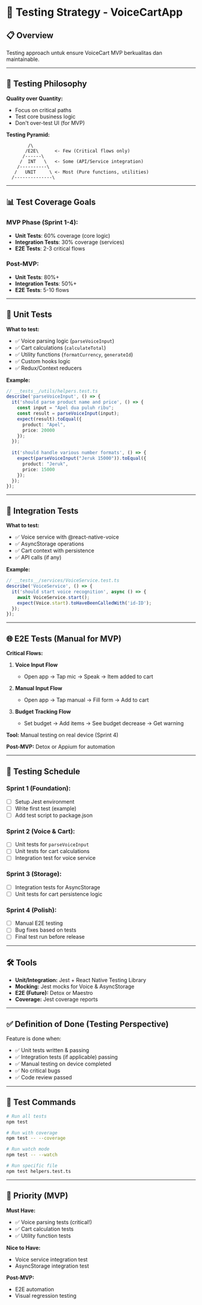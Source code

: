 # 🧪 Testing Strategy - VoiceCartApp

## 📋 Overview

Testing approach untuk ensure VoiceCart MVP berkualitas dan maintainable.

---

## 🎯 Testing Philosophy

**Quality over Quantity:**
- Focus on critical paths
- Test core business logic
- Don't over-test UI (for MVP)

**Testing Pyramid:**
```
        /\
       /E2E\      <- Few (Critical flows only)
      /------\
     /  INT   \   <- Some (API/Service integration)
    /----------\
   /   UNIT     \ <- Most (Pure functions, utilities)
  /--------------\
```

---

## 📊 Test Coverage Goals

### MVP Phase (Sprint 1-4):
- **Unit Tests**: 60% coverage (core logic)
- **Integration Tests**: 30% coverage (services)
- **E2E Tests**: 2-3 critical flows

### Post-MVP:
- **Unit Tests**: 80%+
- **Integration Tests**: 50%+
- **E2E Tests**: 5-10 flows

---

## 🧩 Unit Tests

**What to test:**
- ✅ Voice parsing logic (`parseVoiceInput`)
- ✅ Cart calculations (`calculateTotal`)
- ✅ Utility functions (`formatCurrency`, `generateId`)
- ✅ Custom hooks logic
- ✅ Redux/Context reducers

**Example:**
```typescript
// __tests__/utils/helpers.test.ts
describe('parseVoiceInput', () => {
  it('should parse product name and price', () => {
    const input = "Apel dua puluh ribu";
    const result = parseVoiceInput(input);
    expect(result).toEqual({
      product: "Apel",
      price: 20000
    });
  });
  
  it('should handle various number formats', () => {
    expect(parseVoiceInput("Jeruk 15000")).toEqual({
      product: "Jeruk",
      price: 15000
    });
  });
});
```

---

## 🔗 Integration Tests

**What to test:**
- ✅ Voice service with @react-native-voice
- ✅ AsyncStorage operations
- ✅ Cart context with persistence
- ✅ API calls (if any)

**Example:**
```typescript
// __tests__/services/VoiceService.test.ts
describe('VoiceService', () => {
  it('should start voice recognition', async () => {
    await VoiceService.start();
    expect(Voice.start).toHaveBeenCalledWith('id-ID');
  });
});
```

---

## 🌐 E2E Tests (Manual for MVP)

**Critical Flows:**
1. **Voice Input Flow**
   - Open app → Tap mic → Speak → Item added to cart
   
2. **Manual Input Flow**
   - Open app → Tap manual → Fill form → Add to cart
   
3. **Budget Tracking Flow**
   - Set budget → Add items → See budget decrease → Get warning

**Tool:** Manual testing on real device (Sprint 4)

**Post-MVP:** Detox or Appium for automation

---

## 📅 Testing Schedule

### Sprint 1 (Foundation):
- [ ] Setup Jest environment
- [ ] Write first test (example)
- [ ] Add test script to package.json

### Sprint 2 (Voice & Cart):
- [ ] Unit tests for `parseVoiceInput`
- [ ] Unit tests for cart calculations
- [ ] Integration test for voice service

### Sprint 3 (Storage):
- [ ] Integration tests for AsyncStorage
- [ ] Unit tests for cart persistence logic

### Sprint 4 (Polish):
- [ ] Manual E2E testing
- [ ] Bug fixes based on tests
- [ ] Final test run before release

---

## 🛠️ Tools

- **Unit/Integration:** Jest + React Native Testing Library
- **Mocking:** Jest mocks for Voice & AsyncStorage
- **E2E (Future):** Detox or Maestro
- **Coverage:** Jest coverage reports

---

## ✅ Definition of Done (Testing Perspective)

Feature is done when:
- ✅ Unit tests written & passing
- ✅ Integration tests (if applicable) passing
- ✅ Manual testing on device completed
- ✅ No critical bugs
- ✅ Code review passed

---

## 📝 Test Commands

```bash
# Run all tests
npm test

# Run with coverage
npm test -- --coverage

# Run watch mode
npm test -- --watch

# Run specific file
npm test helpers.test.ts
```

---

## 🎯 Priority (MVP)

**Must Have:**
- ✅ Voice parsing tests (critical!)
- ✅ Cart calculation tests
- ✅ Utility function tests

**Nice to Have:**
- Voice service integration test
- AsyncStorage integration test

**Post-MVP:**
- E2E automation
- Visual regression testing
